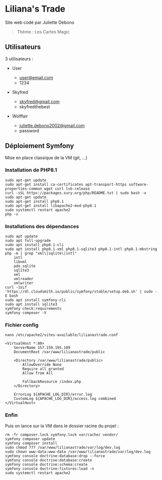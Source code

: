 # Liliana's Trade

Site web codé par Juliette Debono

> Thème : Les Cartes Magic

## Utilisateurs

3 utilisateurs :
* User
  * user@email.com
  * 1234

* Skyfred 
  * skyfred@gmail.com
  * skyfredthebest

* Wolffair
  * juliette.debono2002@gmail.com
  * password

## Déploiement Symfony

Mise en place classique de la VM (git, …)

### Installation de PHP8.1

    sudo apt-get update
    sudo apt-get install ca-certificates apt-transport-https software-properties-common wget curl lsb-release
    curl -sSL https://packages.sury.org/php/README.txt | sudo bash -x
    sudo apt-get update
    sudo apt-get install php8.1
    sudo apt-get install libapache2-mod-php8.1
    sudo systemctl restart apache2
    php -v

### Installations des dépendances

    sudo apt update
    sudo apt full-upgrade
    sudo apt install php8.1-cli
    sudo apt install php8.1-xml php8.1-sqlite3 php8.1-intl php8.1-mbstring
    php -m | grep "xml\|sqlite\|intl"
        intl
        libxml
        pdo_sqlite
        sqlite3
        xml
        xmlreader
        xmlwriter
    curl -1sLf 'https://dl.cloudsmith.io/public/symfony/stable/setup.deb.sh' | sudo -E bash
    sudo apt install symfony-cli
    sudo apt install sqlite3
    symfony check:requirements
    symfony composer -V

### Fichier config

    nano /etc/apache2/sites-available/lilianastrade.conf

    <VirtualHost *:80>
        ServerName 157.159.195.109
        DocumentRoot /var/www/lilianastrade/public

        <Directory /var/www/lilianastrade/public>
            AllowOverride None
            Require all granted
            Allow from All

            FallbackResource /index.php
        </Directory>

        ErrorLog ${APACHE_LOG_DIR}/error.log
        CustomLog ${APACHE_LOG_DIR}/access.log combined
    </VirtualHost>

### Enfin

Puis on lance sur la VM dans le dossier racine du projet :

    rm -fr composer.lock symfony.lock var/cache/ vendor/
    symfony composer update
    symfony composer install
    sudo chmod 777 /var/www/lilianastrade/var/log/dev.log
    sudo chown www-data:www-data /var/www/lilianastrade/var/log/dev.log
    symfony console doctrine:database:drop --force
    symfony console doctrine:database:create
    symfony console doctrine:schema:create
    symfony console doctrine:fixtures:load -n
    sudo systemctl restart apache2